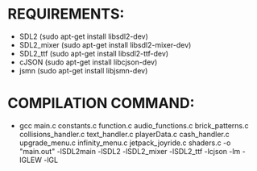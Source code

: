 # REQUIREMENTS:
- SDL2 (sudo apt-get install libsdl2-dev)
- SDL2_mixer (sudo apt-get install libsdl2-mixer-dev)
- SDL2_ttf (sudo apt-get install libsdl2-ttf-dev)
- cJSON (sudo apt-get install libcjson-dev)
- jsmn (sudo apt-get install libjsmn-dev)

# COMPILATION COMMAND:
- gcc main.c constants.c function.c audio_functions.c brick_patterns.c collisions_handler.c text_handler.c playerData.c cash_handler.c upgrade_menu.c infinity_menu.c jetpack_joyride.c shaders.c -o "main.out" -lSDL2main -lSDL2 -lSDL2_mixer -lSDL2_ttf -lcjson -lm -lGLEW -lGL
